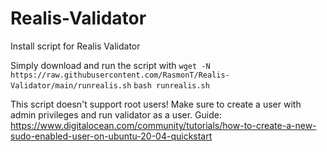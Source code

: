 # Realis-Validator
Install script for Realis Validator

Simply download and run the script with 
`wget -N https://raw.githubusercontent.com/RasmonT/Realis-Validator/main/runrealis.sh`
`bash runrealis.sh`

This script doesn't support root users! 
Make sure to create a user with admin privileges and run validator as a user. 
Guide:
https://www.digitalocean.com/community/tutorials/how-to-create-a-new-sudo-enabled-user-on-ubuntu-20-04-quickstart
